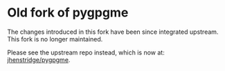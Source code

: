 # Old fork of pygpgme

The changes introduced in this fork have been since integrated upstream. This fork is no longer maintained.

Please see the upstream repo instead, which is now at: [jhenstridge/pygpgme](https://github.com/jhenstridge/pygpgme).
